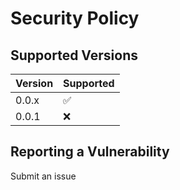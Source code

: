 # Security Policy

## Supported Versions

| Version | Supported          |
| ------- | ------------------ |
| 0.0.x   | :white_check_mark: |
| 0.0.1   | :x:                |


## Reporting a Vulnerability

Submit an issue
